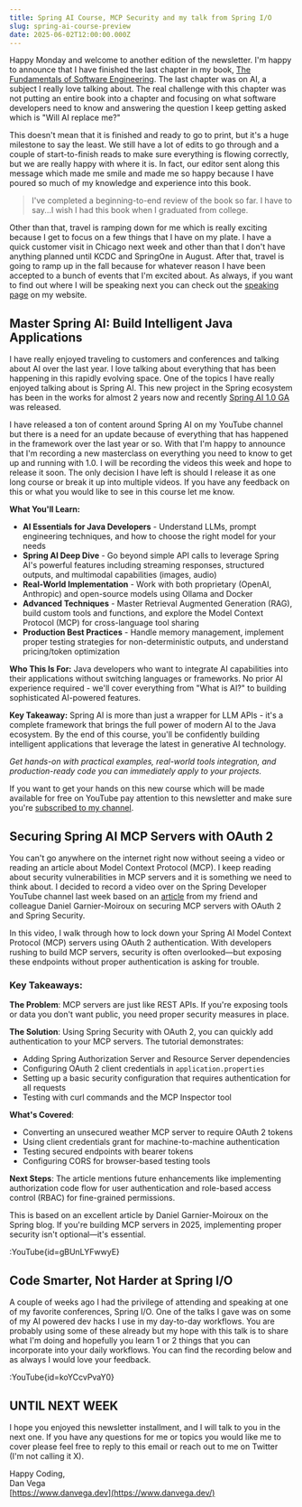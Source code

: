 ```yaml
---
title: Spring AI Course, MCP Security and my talk from Spring I/O
slug: spring-ai-course-preview
date: 2025-06-02T12:00:00.000Z
---
```


Happy Monday and welcome to another edition of the newsletter. I'm happy to announce that I have finished the last chapter in my book, [The Fundamentals of Software Engineering](https://learning.oreilly.com/library/view/fundamentals-of-software/9781098143220/). The last chapter was on AI, a subject I really love talking about. The real challenge with this chapter was not putting an entire book into a chapter and focusing on what software developers need to know and answering the question I keep getting asked which is "Will AI replace me?"

This doesn't mean that it is finished and ready to go to print, but it's a huge milestone to say the least. We still have a lot of edits to go through and a couple of start-to-finish reads to make sure everything is flowing correctly, but we are really happy with where it is. In fact, our editor sent along this message which made me smile and made me so happy because I have poured so much of my knowledge and experience into this book.

> I've completed a beginning-to-end review of the book so far. I have to say...I wish I had this book when I graduated from college.

Other than that, travel is ramping down for me which is really exciting because I get to focus on a few things that I have on my plate. I have a quick customer visit in Chicago next week and other than that I don't have anything planned until KCDC and SpringOne in August. After that, travel is going to ramp up in the fall because for whatever reason I have been accepted to a bunch of events that I'm excited about. As always, if you want to find out where I will be speaking next you can check out the [speaking page](https://www.danvega.dev/speaking) on my website.

## Master Spring AI: Build Intelligent Java Applications

I have really enjoyed traveling to customers and conferences and talking about AI over the last year. I love talking about everything that has been happening in this rapidly evolving space. One of the topics I have really enjoyed talking about is Spring AI. This new project in the Spring ecosystem has been in the works for almost 2 years now and recently [Spring AI 1.0 GA](https://spring.io/blog/2025/05/20/spring-ai-1-0-GA-released) was released.

I have released a ton of content around Spring AI on my YouTube channel but there is a need for an update because of everything that has happened in the framework over the last year or so. With that I'm happy to announce that I'm recording a new masterclass on everything you need to know to get up and running with 1.0. I will be recording the videos this week and hope to release it soon. The only decision I have left is should I release it as one long course or break it up into multiple videos. If you have any feedback on this or what you would like to see in this course let me know.

**What You'll Learn:**

- **AI Essentials for Java Developers** - Understand LLMs, prompt engineering techniques, and how to choose the right model for your needs
- **Spring AI Deep Dive** - Go beyond simple API calls to leverage Spring AI's powerful features including streaming responses, structured outputs, and multimodal capabilities (images, audio)
- **Real-World Implementation** - Work with both proprietary (OpenAI, Anthropic) and open-source models using Ollama and Docker
- **Advanced Techniques** - Master Retrieval Augmented Generation (RAG), build custom tools and functions, and explore the Model Context Protocol (MCP) for cross-language tool sharing
- **Production Best Practices** - Handle memory management, implement proper testing strategies for non-deterministic outputs, and understand pricing/token optimization

**Who This Is For:** Java developers who want to integrate AI capabilities into their applications without switching languages or frameworks. No prior AI experience required - we'll cover everything from "What is AI?" to building sophisticated AI-powered features.

**Key Takeaway:** Spring AI is more than just a wrapper for LLM APIs - it's a complete framework that brings the full power of modern AI to the Java ecosystem. By the end of this course, you'll be confidently building intelligent applications that leverage the latest in generative AI technology.

*Get hands-on with practical examples, real-world tools integration, and production-ready code you can immediately apply to your projects.*

If you want to get your hands on this new course which will be made available for free on YouTube pay attention to this newsletter and make sure you're [subscribed to my channel](https://www.youtube.com/@danvega).

## Securing Spring AI MCP Servers with OAuth 2

You can't go anywhere on the internet right now without seeing a video or reading an article about Model Context Protocol (MCP). I keep reading about security vulnerabilities in MCP servers and it is something we need to think about. I decided to record a video over on the Spring Developer YouTube channel last week based on an [article](https://spring.io/blog/2025/05/19/spring-ai-mcp-client-oauth2) from my friend and colleague Daniel Garnier-Moiroux on securing MCP servers with OAuth 2 and Spring Security.

In this video, I walk through how to lock down your Spring AI Model Context Protocol (MCP) servers using OAuth 2 authentication. With developers rushing to build MCP servers, security is often overlooked—but exposing these endpoints without proper authentication is asking for trouble.

### Key Takeaways:

**The Problem**: MCP servers are just like REST APIs. If you're exposing tools or data you don't want public, you need proper security measures in place.

**The Solution**: Using Spring Security with OAuth 2, you can quickly add authentication to your MCP servers. The tutorial demonstrates:

- Adding Spring Authorization Server and Resource Server dependencies
- Configuring OAuth 2 client credentials in `application.properties`
- Setting up a basic security configuration that requires authentication for all requests
- Testing with curl commands and the MCP Inspector tool

**What's Covered**:

- Converting an unsecured weather MCP server to require OAuth 2 tokens
- Using client credentials grant for machine-to-machine authentication
- Testing secured endpoints with bearer tokens
- Configuring CORS for browser-based testing tools

**Next Steps**: The article mentions future enhancements like implementing authorization code flow for user authentication and role-based access control (RBAC) for fine-grained permissions.

This is based on an excellent article by Daniel Garnier-Moiroux on the Spring blog. If you're building MCP servers in 2025, implementing proper security isn't optional—it's essential.

:YouTube{id=gBUnLYFwwyE}

## Code Smarter, Not Harder at Spring I/O

A couple of weeks ago I had the privilege of attending and speaking at one of my favorite conferences, Spring I/O. One of the talks I gave was on some of my AI powered dev hacks I use in my day-to-day workflows. You are probably using some of these already but my hope with this talk is to share what I'm doing and hopefully you learn 1 or 2 things that you can incorporate into your daily workflows. You can find the recording below and as always I would love your feedback.

:YouTube{id=koYCcvPvaY0}

## UNTIL NEXT WEEK

I hope you enjoyed this newsletter installment, and I will talk to you in the next one. If you have any questions for me or topics you would like me to cover please feel free to reply to this email or reach out to me on Twitter (I'm not calling it X).

Happy Coding,  
Dan Vega  
[https://www.danvega.dev](https://www.danvega.dev/)